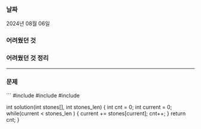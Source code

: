 

<h3>날짜</h3>
2024년 08월 06일  

<h3>어려웠던 것</h3>

<h3>어려웠던 것 정리</h3>

***

<h3>문제</h3>
```  
#include <stdio.h>
#include <stdbool.h>
#include <stdlib.h>

int solution(int stones[], int stones_len) {
    int cnt = 0;
    int current = 0;
    while(current < stones_len ) { 
        current += stones[current];
        cnt++;
    }
    return cnt;
} 

```
